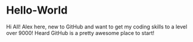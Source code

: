 # Hello-World

Hi All!
Alex here, new to GitHub and want to get my coding skills to a level over 9000! Heard GitHub is a pretty awesome place to start!
